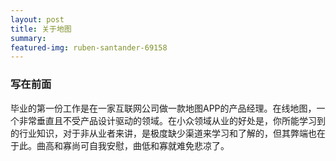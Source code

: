 ```yaml
---
layout: post
title: 关于地图
summary: 
featured-img: ruben-santander-69158
---
```


### 写在前面

毕业的第一份工作是在一家互联网公司做一款地图APP的产品经理。在线地图，一个非常垂直且不受产品设计驱动的领域。在小众领域从业的好处是，你所能学习到的行业知识，对于非从业者来讲，是极度缺少渠道来学习和了解的，但其弊端也在于此。曲高和寡尚可自我安慰，曲低和寡就难免悲凉了。

